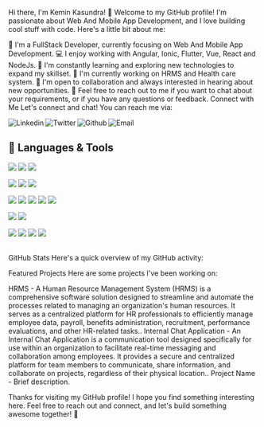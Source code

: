 Hi there, I'm Kemin Kasundra! 👋
Welcome to my GitHub profile! I'm passionate about Web And Mobile App Development, and I love building cool stuff with code. Here's a little bit about me:

🚀 I'm a FullStack Developer, currently focusing on Web And Mobile App Development.
💻 I enjoy working with Angular, Ionic, Flutter, Vue, React and NodeJs.
🔧 I'm constantly learning and exploring new technologies to expand my skillset.
🌱 I'm currently working on HRMS and Health care system.
👯 I'm open to collaboration and always interested in hearing about new opportunities.
💬 Feel free to reach out to me if you want to chat about your requirements, or if you have any questions or feedback.
Connect with Me
Let's connect and chat! You can reach me via:

[<img align="left" alt="Linkedin" src="https://img.shields.io/badge/LinkedIn-0077B5?style=for-the-badge&logo=linkedin&logoColor=white" />][linkedin]
[<img align="left" alt="Twitter" src="https://img.shields.io/badge/Twitter-1DA1F2?style=for-the-badge&logo=twitter&logoColor=white" />][twitter]
[<img align="left" alt="Github" src="https://img.shields.io/badge/GitHub-100000?style=for-the-badge&logo=github&logoColor=white" />][github]
[<img align="left" alt="Email" src="https://img.shields.io/badge/Gmail-D14836?style=for-the-badge&logo=gmail&logoColor=white" />][email]

<br />

## 🧰 Languages & Tools

![](https://img.shields.io/badge/JavaScript-F7DF1E?style=for-the-badge&logo=javascript&logoColor=black)
![](https://img.shields.io/badge/TypeScript-1572B6?style=for-the-badge&logo=typescript&logoColor=white)
![](https://img.shields.io/badge/Dart-000000?style=for-the-badge&logo=dart&color=blue)

![](https://img.shields.io/badge/CSS3-1572B6?style=for-the-badge&logo=css3&logoColor=white)
![](https://img.shields.io/badge/Bootstrap-1572B6?style=for-the-badge&logo=bootstrap&logoColor=white)
![](https://img.shields.io/badge/HTML5-E34F26?style=for-the-badge&logo=html5&logoColor=white)

![](https://img.shields.io/badge/Angular-316192?style=for-the-badge&logo=angular&logoColor=red&color=blue)
![](https://img.shields.io/badge/Electron-316192?style=for-the-badge&logo=electron&logoColor=white)
![](https://img.shields.io/badge/Ionic-316192?style=for-the-badge&logo=ionic)
![](https://img.shields.io/badge/Vue-316192?style=for-the-badge&logo=vue&logoColor=white&color=green)
![](https://img.shields.io/badge/Flutter-316192?style=for-the-badge&logo=flutter)

![](https://img.shields.io/badge/MySQL-316192?style=for-the-badge&logo=mysql&logoColor=white)
![](https://img.shields.io/badge/SQLite-316192?style=for-the-badge&logo=sqlite&logoColor=white)

![](https://img.shields.io/badge/Git-316192?style=for-the-badge&logo=git&logoColor=white&color=red)
![](https://img.shields.io/badge/GitHub-316192?style=for-the-badge&logo=github&logoColor=white&color=black)
![](https://img.shields.io/badge/Bitbucket-316192?style=for-the-badge&logo=bitbucket&logoColor=white&color=blue)
![](https://img.shields.io/badge/Gitlab-316192?style=for-the-badge&logo=gitlab&logoColor=white&color=white)

<br />
GitHub Stats
Here's a quick overview of my GitHub activity:


Featured Projects
Here are some projects I've been working on:

HRMS - A Human Resource Management System (HRMS) is a comprehensive software solution designed to streamline and automate the processes related to managing an organization's human resources. It serves as a centralized platform for HR professionals to efficiently manage employee data, payroll, benefits administration, recruitment, performance evaluations, and other HR-related tasks..
Internal Chat Application - An Internal Chat Application is a communication tool designed specifically for use within an organization to facilitate real-time messaging and collaboration among employees. It provides a secure and centralized platform for team members to communicate, share information, and collaborate on projects, regardless of their physical location..
Project Name - Brief description.

Thanks for visiting my GitHub profile! I hope you find something interesting here. Feel free to reach out and connect, and let's build something awesome together! 🚀


[linkedin]: https://in.linkedin.com/in/kemin-kasundra-b48b93161
[twitter]: https://twitter.com/keminkasundra
[github]: https://github.com/keminkasundra
[email]: mailto:keminkasundra@gmail.com

